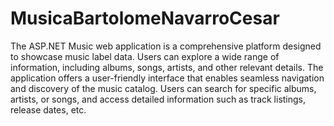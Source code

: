 # MusicaBartolomeNavarroCesar

The ASP.NET Music web application is a comprehensive platform designed to showcase music label data. Users can explore a wide range of information, including albums, songs, artists, and other relevant details. The application offers a user-friendly interface that enables seamless navigation and discovery of the music catalog. Users can search for specific albums, artists, or songs, and access detailed information such as track listings, release dates, etc. 

